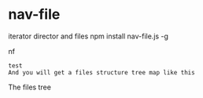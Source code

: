 # nav-file
iterator director and files
npm install nav-file.js -g

nf
```
test
And you will get a files structure tree map like this
```
The files tree 
